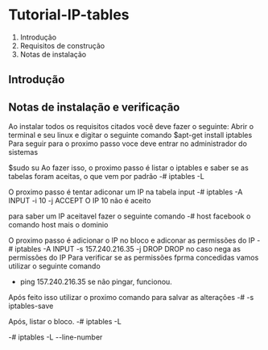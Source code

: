 # Tutorial-IP-tables
1. Introdução
2. Requisitos de construção 
3. Notas de instalação


Introdução
-----------
Notas de instalação e verificação
----------
Ao instalar todos os requisitos citados você deve fazer o seguinte:
Abrir o terminal e seu linux e digitar o seguinte comando 
$apt-get install iptables
Para seguir para o proximo passo voce deve entrar no administrador do sistemas 

$sudo su
Ao fazer isso, o proximo passo é listar o iptables e saber se as tabelas foram aceitas, o que vem por padrão
-# iptables -L

O proximo passo é tentar adiconar um IP na tabela input
-# iptables -A INPUT -i 10 -j ACCEPT
O IP 10 não é aceito 


 para saber um IP aceitavel fazer o seguinte comando
-# host facebook
o comando host mais o dominio

O proximo passo é adicionar o IP no bloco e adiconar as permissões do IP
-# iptables -A INPUT -s 157.240.216.35 -j DROP
DROP no caso nega as permissões do IP 
Para verificar se as permissões fprma concedidas vamos utilizar o seguinte comando
- ping 157.240.216.35
se não pingar, funcionou. 

Após feito isso utilizar o proximo comando para salvar as alterações 
-# -s iptables-save

Após, listar o bloco.
-# iptables -L

-# iptables -L --line-number 

